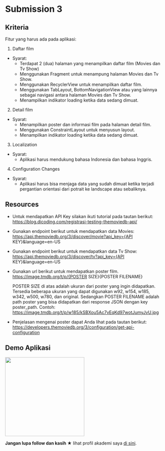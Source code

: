 # Submission 3
## Kriteria
Fitur yang harus ada pada aplikasi:

1. Daftar film
- Syarat:
    * Terdapat 2 (dua) halaman yang menampilkan daftar film (Movies dan Tv Show)
    * Menggunakan Fragment untuk menampung halaman Movies dan Tv Show.
    * Menggunakan RecyclerView untuk menampilkan daftar film.
    * Menggunakan TabLayout, BottomNavigationView atau yang lainnya sebagai navigasi antara halaman Movies dan Tv Show.
    * Menampilkan indikator loading ketika data sedang dimuat.

2. Detail film
- Syarat:
    * Menampilkan poster dan informasi film pada halaman detail film.
    * Menggunakan ConstraintLayout untuk menyusun layout.
    * Menampilkan indikator loading ketika data sedang dimuat.

3. Localization
- Syarat:
    * Aplikasi harus mendukung bahasa Indonesia dan bahasa Inggris.

4. Configuration Changes
- Syarat:
    * Aplikasi harus bisa menjaga data yang sudah dimuat ketika terjadi pergantian orientasi dari potrait ke landscape atau sebaliknya.
    
## Resources
*  Untuk mendapatkan API Key silakan ikuti tutorial pada tautan berikut:
   https://blog.dicoding.com/registrasi-testing-themoviedb-api/
*  Gunakan endpoint berikut untuk mendapatkan data Movies:
   https://api.themoviedb.org/3/discover/movie?api_key={API KEY}&language=en-US
*  Gunakan endpoint berikut untuk mendapatkan data Tv Show:
   https://api.themoviedb.org/3/discover/tv?api_key={API KEY}&language=en-US
*  Gunakan url berikut untuk mendapatkan poster film.
   https://image.tmdb.org/t/p/{POSTER SIZE}{POSTER FILENAME}

   POSTER SIZE di atas adalah ukuran dari poster yang ingin didapatkan. Tersedia beberapa ukuran yang dapat digunakan w92, w154, w185, w342, w500, w780, dan original. Sedangkan POSTER FILENAME adalah path poster yang bisa didapatkan dari response JSON dengan key poster_path.
   Contoh:
   https://image.tmdb.org/t/p/w185/kSBXou5Ac7vEqKd97wotJumyJvU.jpg

*  Penjelasan mengenai poster dapat Anda lihat pada tautan berikut:
   https://developers.themoviedb.org/3/configuration/get-api-configuration

## Demo Aplikasi

<img src="demo/demo.gif" width="256" />

**Jangan lupa follow dan kasih ★** lihat profil akademi saya [di sini](https://www.dicoding.com/users/319160/academies).




